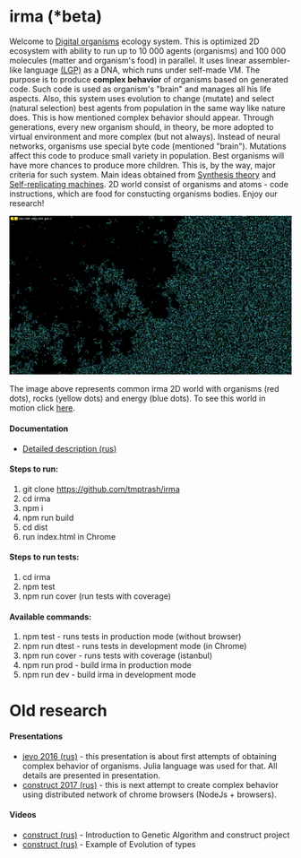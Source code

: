 # irma (*beta)
Welcome to [Digital organisms](https://en.wikipedia.org/wiki/Digital_organism) ecology system. This is optimized 2D ecosystem with ability to run up to 10 000 agents (organisms) and 100 000 molecules (matter and organism's food) in parallel. It uses linear assembler-like language [(LGP)](https://en.wikipedia.org/wiki/Linear_genetic_programming) as a DNA, which runs under self-made VM. The purpose is to produce **complex behavior** of organisms based on generated code. Such code is used as organism's "brain" and manages all his life aspects. Also, this system uses evolution to change (mutate) and select (natural selection) best agents from population in the same way like nature does. This is how mentioned complex behavior should appear. Through generations, every new organism should, in theory, be more adopted to virtual environment and more complex (but not always). Instead of neural networks, organisms use special byte code (mentioned "brain"). Mutations affect this code to produce small variety in population. Best organisms will have more chances to produce more children. This is, by the way, major criteria for such system. Main ideas obtained from [Synthesis theory](https://en.wikipedia.org/wiki/Modern_synthesis_(20th_century)) and [Self-replicating machines](https://en.wikipedia.org/wiki/Self-replicating_machine). 2D world consist of organisms and atoms - code instructions, which are food for constucting organisms bodies. Enjoy our research!

![irma](https://github.com/tmptrash/irma/raw/dots-as-commands/images/irma.png)

The image above represents common irma 2D world with organisms (red dots), rocks (yellow dots) and energy (blue dots). To see this world in motion click [here](https://www.youtube.com/watch?v=28hzh-BUzbQ).
#### Documentation
- [Detailed description (rus)](https://docs.google.com/document/d/1qTz61YHFw17TLQeiHPI_xKHCWmP0st1fFukv4d9k460)

#### Steps to run:
1. git clone https://github.com/tmptrash/irma
2. cd irma
3. npm i
4. npm run build
5. cd dist
6. run index.html in Chrome

#### Steps to run tests:
1. cd irma
2. npm test
3. npm run cover (run tests with coverage)

#### Available commands:
1. npm test      - runs tests in production mode (without browser)
2. npm run dtest - runs tests in development mode (in Chrome)
3. npm run cover - runs tests with coverage (istanbul)
4. npm run prod  - build irma in production mode
4. npm run dev   - build irma in development mode

# Old research
#### Presentations
- [jevo 2016 (rus)](https://www.youtube.com/watch?v=tF77s_4RA08) - this presentation is about first attempts of obtaining complex behavior of organisms. Julia language was used for that. All details are presented in presentation.
- [construct 2017 (rus)](https://www.youtube.com/watch?v=9ykr9KzcKq) - this is next attempt to create complex behavior using distributed network of chrome browsers (NodeJs + browsers).

#### Videos
- [construct (rus)](https://www.youtube.com/watch?v=cfgcEVQ5A-A) - Introduction to Genetic Algorithm and construct project
- [construct (rus)](https://www.youtube.com/watch?v=28hzh-BUzbQ) - Example of Evolution of types
